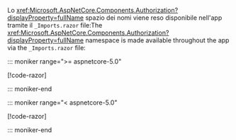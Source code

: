 <span data-ttu-id="96dc2-101">Lo <xref:Microsoft.AspNetCore.Components.Authorization?displayProperty=fullName> spazio dei nomi viene reso disponibile nell'app tramite il `_Imports.razor` file:</span><span class="sxs-lookup"><span data-stu-id="96dc2-101">The <xref:Microsoft.AspNetCore.Components.Authorization?displayProperty=fullName> namespace is made available throughout the app via the `_Imports.razor` file:</span></span>

::: moniker range=">= aspnetcore-5.0"

[!code-razor[](imports-standalone-5x.razor?highlight=3)]

::: moniker-end

::: moniker range="< aspnetcore-5.0"

[!code-razor[](imports-standalone-3x.razor?highlight=3)]

::: moniker-end
